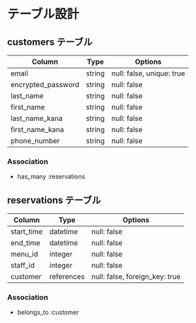 # テーブル設計

## customers テーブル

| Column             | Type    | Options                     |
| ------------------ | ------- | --------------------------- |
| email              | string  | null: false, unique: true   |
| encrypted_password | string  | null: false                 |
| last_name          | string  | null: false                 |
| first_name         | string  | null: false                 |
| last_name_kana     | string  | null: false                 |
| first_name_kana    | string  | null: false                 |
| phone_number       | string  | null: false                 |

### Association

- has_many :reservations


## reservations テーブル

| Column     | Type       | Options                        |
| ---------- | ---------- | ------------------------------ |
| start_time | datetime   | null: false                    |
| end_time   | datetime   | null: false                    |
| menu_id    | integer    | null: false                    |
| staff_id   | integer    | null: false                    |
| customer   | references | null: false, foreign_key: true |

### Association

- belongs_to :customer
